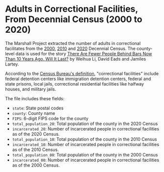 # Adults in Correctional Facilities, From Decennial Census (2000 to 2020)

The Marshall Project extracted the number of adults in correctional facilitates from the [2000](https://www.census.gov/data/developers/data-sets/decennial-census.2000.html), [2010](https://www.census.gov/data/developers/data-sets/decennial-census.2010.html) and [2020](https://www.census.gov/data/developers/data-sets/decennial-census.2020.html) Decennial Census. The county-level data is used for the story [There Are Fewer People Behind Bars Now Than 10 Years Ago. Will It Last?](https://www.themarshallproject.org/2021/09/20/there-are-fewer-people-behind-bars-now-than-10-years-ago-will-it-last) by Weihua Li, David Eads and Jamiles Lartey. 

According to the [Census Bureau's definition](https://www2.census.gov/programs-surveys/decennial/2020/technical-documentation/complete-tech-docs/summary-file/2020Census_PL94_171Redistricting_StatesTechDoc_English.pdf), "correctional facilities" include federal detention centers like immigration detention centers, federal and state prisons, local jails, correctional residential facilities like halfway houses, and military jails. 

The file includes these fields:

* `state`: State postal codes
* `county`: County name
* `FIPS`: 6-digit FIPS code for the county
* `total_population_20`: Total population of the county in the 2020 Census
* `incarcerated_20`: Number of incarcerated people in correctional facilities as of the 2020 Census.
* `total_population_10`: Total population of the county in the 2010 Census
* `incarcerated_10`: Number of incarcerated people in correctional facilities as of the 2010 Census.
* `total_population_00`: Total population of the county in the 2000 Census
* `incarcerated_00`: Number of incarcerated people in correctional facilities as of the 2000 Census.
